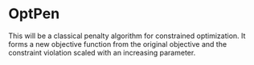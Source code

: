 OptPen
======
This will be a classical penalty algorithm for constrained optimization.
It forms a new objective function from the original objective and the 
constraint violation scaled with an increasing parameter.
